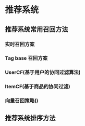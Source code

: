 # 推荐系统

## 推荐系统常用召回方法

### 实时召回方案

### Tag base 召回方案

### UserCF(基于用户的协同过滤算法)

### ItemCF(基于商品的协同过滤)

### 向量召回策略()


## 推荐系统排序方法

## 